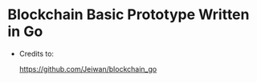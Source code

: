 # Blockchain Basic Prototype Written in Go

* Credits to:
  
  https://github.com/Jeiwan/blockchain_go

